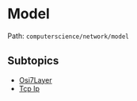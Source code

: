 # Model

Path: `computerscience/network/model`

## Subtopics
- [Osi7Layer](./osi7layer/README.md)
- [Tcp Ip](./tcp_ip/README.md)
